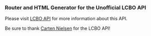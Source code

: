 ### Router and HTML Generator for the Unofficial LCBO API


Please visit [LCBO API](http://lcboapi.com) for more information about this API.


Be sure to thank [Carten Nielsen](http://github.com/heycarsten) for the LCBO API!
